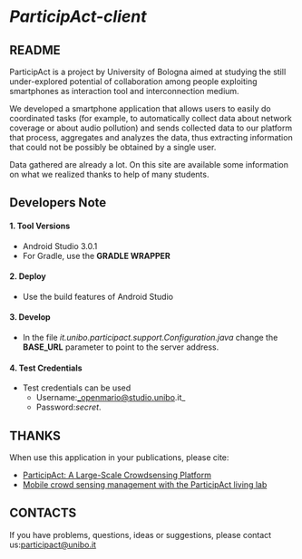 # _ParticipAct-client_

## README
ParticipAct is a project by University of Bologna 
aimed at studying the still under-explored potential of collaboration among people 
exploiting smartphones as interaction tool and interconnection medium.

We developed a smartphone application that allows users to easily do coordinated tasks 
(for example, to automatically collect data about network coverage or about audio pollution) 
and sends collected data to our platform that process, aggregates and analyzes the data, 
thus extracting information that could not be possibly be obtained by a single user.

Data gathered are already a lot. On this site are available some information on what we realized 
thanks to help of many students.
 
## __Developers Note__
#### __1. Tool Versions__
* Android Studio 3.0.1
* For Gradle, use the __GRADLE WRAPPER__

#### __2. Deploy__
* Use the build features of Android Studio

#### __3. Develop__
* In the file _it.unibo.participact.support.Configuration.java_ change the __BASE_URL__ parameter
 to point to the server address.

#### __4. Test Credentials__
* Test credentials can be used
    * Username:_openmario@studio.unibo.it_
    * Password:_secret_.

## THANKS
When use this application in your publications, please cite:
* [ParticipAct: A Large-Scale Crowdsensing Platform](http://ieeexplore.ieee.org/document/7111277/) 
* [Mobile crowd sensing management with the ParticipAct living lab](https://www.sciencedirect.com/science/article/pii/S1574119216302127)


## CONTACTS
If you have problems, questions, ideas or suggestions, please contact us:[participact@unibo.it](mailto:participact@unibo.it)
